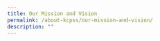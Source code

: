 ```yaml
---
title: Our Mission and Vision
permalink: /about-kcpss/our-mission-and-vision/
description: ""
---
```

